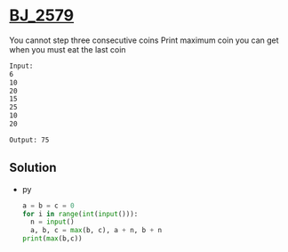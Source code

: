 # [BJ_2579](https://acmicpc.net/problem/2579)

You cannot step three consecutive coins
Print maximum coin you can get when you must eat the last coin

```txt
Input:
6
10
20
15
25
10
20

Output: 75
```

## Solution

* py

  ```py
  a = b = c = 0
  for i in range(int(input())):
    n = input()
    a, b, c = max(b, c), a + n, b + n
  print(max(b,c))
  ```
